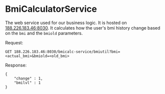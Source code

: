 # BmiCalculatorService

The web service used for our business logic. It is hosted on [188.226.183.46:8030](188.226.183.46:8030). It calculates how the user's bmi history change based on the `bmi` and the `bmiold` parameters.

Request:
```
GET 188.226.183.46:8030/bmicalc-service/bmiutil?bmi=<actual_bmi>&bmiold=<old_bmi>
```
Response:
```
{
	"change" : 1,
	"bmilvl" : 1
}
```
